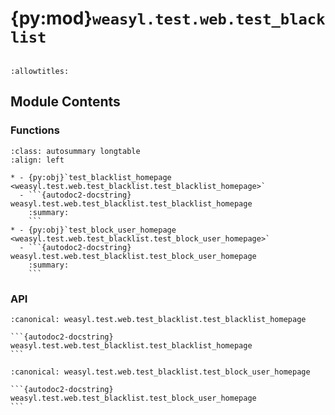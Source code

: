 # {py:mod}`weasyl.test.web.test_blacklist`

```{py:module} weasyl.test.web.test_blacklist
```

```{autodoc2-docstring} weasyl.test.web.test_blacklist
:allowtitles:
```

## Module Contents

### Functions

````{list-table}
:class: autosummary longtable
:align: left

* - {py:obj}`test_blacklist_homepage <weasyl.test.web.test_blacklist.test_blacklist_homepage>`
  - ```{autodoc2-docstring} weasyl.test.web.test_blacklist.test_blacklist_homepage
    :summary:
    ```
* - {py:obj}`test_block_user_homepage <weasyl.test.web.test_blacklist.test_block_user_homepage>`
  - ```{autodoc2-docstring} weasyl.test.web.test_blacklist.test_block_user_homepage
    :summary:
    ```
````

### API

````{py:function} test_blacklist_homepage(app)
:canonical: weasyl.test.web.test_blacklist.test_blacklist_homepage

```{autodoc2-docstring} weasyl.test.web.test_blacklist.test_blacklist_homepage
```
````

````{py:function} test_block_user_homepage(app)
:canonical: weasyl.test.web.test_blacklist.test_block_user_homepage

```{autodoc2-docstring} weasyl.test.web.test_blacklist.test_block_user_homepage
```
````
